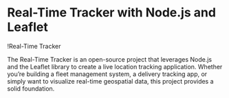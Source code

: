 # Real-Time Tracker with Node.js and Leaflet
!Real-Time Tracker

The Real-Time Tracker is an open-source project that leverages Node.js and the Leaflet library to create a live location tracking application. Whether you’re building a fleet management system, a delivery tracking app, or simply want to visualize real-time geospatial data, this project provides a solid foundation.

